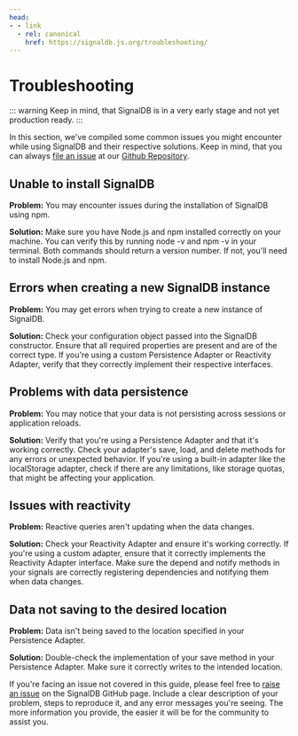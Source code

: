 ```yaml
---
head:
- - link
  - rel: canonical
    href: https://signaldb.js.org/troubleshooting/
---
```

# Troubleshooting

::: warning
Keep in mind, that SignalDB is in a very early stage and not yet production ready.
:::

In this section, we've compiled some common issues you might encounter while using SignalDB and their respective solutions. Keep in mind, that you can always [file an issue](https://github.com/maxnowack/signaldb/issues/new) at our [Github Repository](https://github.com/maxnowack/signaldb).

## Unable to install SignalDB
**Problem:** You may encounter issues during the installation of SignalDB using npm.

**Solution:** Make sure you have Node.js and npm installed correctly on your machine. You can verify this by running node -v and npm -v in your terminal. Both commands should return a version number. If not, you'll need to install Node.js and npm.

## Errors when creating a new SignalDB instance
**Problem:** You may get errors when trying to create a new instance of SignalDB.

**Solution:** Check your configuration object passed into the SignalDB constructor. Ensure that all required properties are present and are of the correct type. If you're using a custom Persistence Adapter or Reactivity Adapter, verify that they correctly implement their respective interfaces.

## Problems with data persistence
**Problem:** You may notice that your data is not persisting across sessions or application reloads.

**Solution:** Verify that you're using a Persistence Adapter and that it's working correctly. Check your adapter's save, load, and delete methods for any errors or unexpected behavior. If you're using a built-in adapter like the localStorage adapter, check if there are any limitations, like storage quotas, that might be affecting your application.

## Issues with reactivity
**Problem:** Reactive queries aren't updating when the data changes.

**Solution:** Check your Reactivity Adapter and ensure it's working correctly. If you're using a custom adapter, ensure that it correctly implements the Reactivity Adapter interface. Make sure the depend and notify methods in your signals are correctly registering dependencies and notifying them when data changes.

## Data not saving to the desired location
**Problem:** Data isn't being saved to the location specified in your Persistence Adapter.

**Solution:** Double-check the implementation of your save method in your Persistence Adapter. Make sure it correctly writes to the intended location.

If you're facing an issue not covered in this guide, please feel free to [raise an issue](https://github.com/maxnowack/signaldb/issues/new) on the SignalDB GitHub page. Include a clear description of your problem, steps to reproduce it, and any error messages you're seeing. The more information you provide, the easier it will be for the community to assist you.
